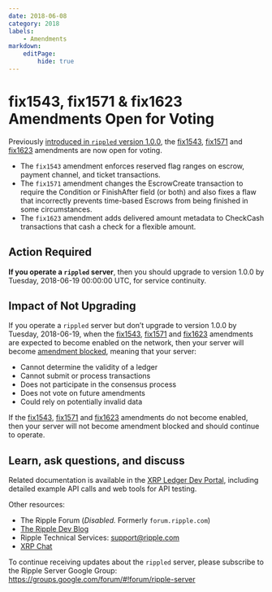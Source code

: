 ```yaml
---
date: 2018-06-08
category: 2018
labels:
    - Amendments
markdown:
    editPage:
        hide: true
---
```

# fix1543, fix1571 & fix1623 Amendments Open for Voting

Previously [introduced in `rippled` version 1.0.0](https://developers.ripple.com/blog/2018/rippled-1.0.0.html), the [fix1543](https://developers.ripple.com/known-amendments.html#fix1543), [fix1571](https://developers.ripple.com/known-amendments.html#fix1571) and [fix1623](https://developers.ripple.com/known-amendments.html#fix1623) amendments are now open for voting.

* The `fix1543` amendment enforces reserved flag ranges on escrow, payment channel, and ticket transactions.
* The `fix1571` amendment changes the EscrowCreate transaction to require the Condition or FinishAfter field (or both) and also fixes a flaw that incorrectly prevents time-based Escrows from being finished in some circumstances.
* The `fix1623` amendment adds delivered amount metadata to CheckCash transactions that cash a check for a flexible amount.

## Action Required

**If you operate a `rippled` server**, then you should upgrade to version 1.0.0 by Tuesday, 2018-06-19 00:00:00 UTC, for service continuity.

## Impact of Not Upgrading

If you operate a `rippled` server but don’t upgrade to version 1.0.0 by Tuesday, 2018-06-19, when the [fix1543](https://developers.ripple.com/known-amendments.html#fix1543), [fix1571](https://developers.ripple.com/known-amendments.html#fix1571) and [fix1623](https://developers.ripple.com/known-amendments.html#fix1623) amendments are expected to become enabled on the network, then your server will become [amendment blocked](https://developers.ripple.com/amendments.html#amendment-blocked), meaning that your server:

* Cannot determine the validity of a ledger
* Cannot submit or process transactions
* Does not participate in the consensus process
* Does not vote on future amendments
* Could rely on potentially invalid data

If the [fix1543](https://developers.ripple.com/known-amendments.html#fix1543), [fix1571](https://developers.ripple.com/known-amendments.html#fix1571) and [fix1623](https://developers.ripple.com/known-amendments.html#fix1623) amendments do not become enabled, then your server will not become amendment blocked and should continue to operate.

## Learn, ask questions, and discuss
Related documentation is available in the [XRP Ledger Dev Portal](https://developers.ripple.com/), including detailed example API calls and web tools for API testing.

Other resources:

* The Ripple Forum (_Disabled._ Formerly `forum.ripple.com`)
* [The Ripple Dev Blog](https://developers.ripple.com/blog/)
* Ripple Technical Services: <support@ripple.com>
* [XRP Chat](http://www.xrpchat.com/)

To continue receiving updates about the `rippled` server, please subscribe to the Ripple Server Google Group: <https://groups.google.com/forum/#!forum/ripple-server>

